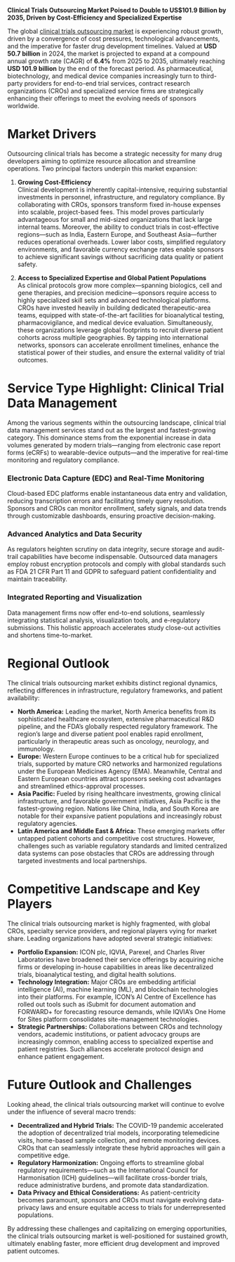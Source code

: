 **Clinical Trials Outsourcing Market Poised to Double to US$101.9 Billion by 2035, Driven by Cost-Efficiency and Specialized Expertise**

The global [clinical trials outsourcing market](https://www.transparencymarketresearch.com/clinical-trials-outsourcing-market.html) is experiencing robust growth, driven by a convergence of cost pressures, technological advancements, and the imperative for faster drug development timelines. Valued at **USD 50.7 billion** in 2024, the market is projected to expand at a compound annual growth rate (CAGR) of **6.4%** from 2025 to 2035, ultimately reaching **USD 101.9 billion** by the end of the forecast period. As pharmaceutical, biotechnology, and medical device companies increasingly turn to third-party providers for end-to-end trial services, contract research organizations (CROs) and specialized service firms are strategically enhancing their offerings to meet the evolving needs of sponsors worldwide.

# Market Drivers

Outsourcing clinical trials has become a strategic necessity for many drug developers aiming to optimize resource allocation and streamline operations. Two principal factors underpin this market expansion:

1. **Growing Cost-Efficiency**  
   Clinical development is inherently capital-intensive, requiring substantial investments in personnel, infrastructure, and regulatory compliance. By collaborating with CROs, sponsors transform fixed in-house expenses into scalable, project-based fees. This model proves particularly advantageous for small and mid-sized organizations that lack large internal teams. Moreover, the ability to conduct trials in cost-effective regions—such as India, Eastern Europe, and Southeast Asia—further reduces operational overheads. Lower labor costs, simplified regulatory environments, and favorable currency exchange rates enable sponsors to achieve significant savings without sacrificing data quality or patient safety.

2. **Access to Specialized Expertise and Global Patient Populations**  
   As clinical protocols grow more complex—spanning biologics, cell and gene therapies, and precision medicine—sponsors require access to highly specialized skill sets and advanced technological platforms. CROs have invested heavily in building dedicated therapeutic-area teams, equipped with state-of-the-art facilities for bioanalytical testing, pharmacovigilance, and medical device evaluation. Simultaneously, these organizations leverage global footprints to recruit diverse patient cohorts across multiple geographies. By tapping into international networks, sponsors can accelerate enrollment timelines, enhance the statistical power of their studies, and ensure the external validity of trial outcomes.

# Service Type Highlight: Clinical Trial Data Management

Among the various segments within the outsourcing landscape, clinical trial data management services stand out as the largest and fastest-growing category. This dominance stems from the exponential increase in data volumes generated by modern trials—ranging from electronic case report forms (eCRFs) to wearable-device outputs—and the imperative for real-time monitoring and regulatory compliance.

### Electronic Data Capture (EDC) and Real-Time Monitoring

Cloud-based EDC platforms enable instantaneous data entry and validation, reducing transcription errors and facilitating timely query resolution. Sponsors and CROs can monitor enrollment, safety signals, and data trends through customizable dashboards, ensuring proactive decision-making.

### Advanced Analytics and Data Security

As regulators heighten scrutiny on data integrity, secure storage and audit-trail capabilities have become indispensable. Outsourced data managers employ robust encryption protocols and comply with global standards such as FDA 21 CFR Part 11 and GDPR to safeguard patient confidentiality and maintain traceability.

### Integrated Reporting and Visualization

Data management firms now offer end-to-end solutions, seamlessly integrating statistical analysis, visualization tools, and e-regulatory submissions. This holistic approach accelerates study close-out activities and shortens time-to-market.

# Regional Outlook

The clinical trials outsourcing market exhibits distinct regional dynamics, reflecting differences in infrastructure, regulatory frameworks, and patient availability:

- **North America:** Leading the market, North America benefits from its sophisticated healthcare ecosystem, extensive pharmaceutical R&D pipeline, and the FDA’s globally respected regulatory framework. The region’s large and diverse patient pool enables rapid enrollment, particularly in therapeutic areas such as oncology, neurology, and immunology.
- **Europe:** Western Europe continues to be a critical hub for specialized trials, supported by mature CRO networks and harmonized regulations under the European Medicines Agency (EMA). Meanwhile, Central and Eastern European countries attract sponsors seeking cost advantages and streamlined ethics-approval processes.
- **Asia Pacific:** Fueled by rising healthcare investments, growing clinical infrastructure, and favorable government initiatives, Asia Pacific is the fastest-growing region. Nations like China, India, and South Korea are notable for their expansive patient populations and increasingly robust regulatory agencies.
- **Latin America and Middle East & Africa:** These emerging markets offer untapped patient cohorts and competitive cost structures. However, challenges such as variable regulatory standards and limited centralized data systems can pose obstacles that CROs are addressing through targeted investments and local partnerships.

# Competitive Landscape and Key Players

The clinical trials outsourcing market is highly fragmented, with global CROs, specialty service providers, and regional players vying for market share. Leading organizations have adopted several strategic initiatives:

- **Portfolio Expansion:** ICON plc, IQVIA, Parexel, and Charles River Laboratories have broadened their service offerings by acquiring niche firms or developing in-house capabilities in areas like decentralized trials, bioanalytical testing, and digital health solutions.
- **Technology Integration:** Major CROs are embedding artificial intelligence (AI), machine learning (ML), and blockchain technologies into their platforms. For example, ICON’s AI Centre of Excellence has rolled out tools such as iSubmit for document automation and FORWARD+ for forecasting resource demands, while IQVIA’s One Home for Sites platform consolidates site-management technologies.
- **Strategic Partnerships:** Collaborations between CROs and technology vendors, academic institutions, or patient advocacy groups are increasingly common, enabling access to specialized expertise and patient registries. Such alliances accelerate protocol design and enhance patient engagement.

# Future Outlook and Challenges

Looking ahead, the clinical trials outsourcing market will continue to evolve under the influence of several macro trends:

- **Decentralized and Hybrid Trials:** The COVID-19 pandemic accelerated the adoption of decentralized trial models, incorporating telemedicine visits, home-based sample collection, and remote monitoring devices. CROs that can seamlessly integrate these hybrid approaches will gain a competitive edge.
- **Regulatory Harmonization:** Ongoing efforts to streamline global regulatory requirements—such as the International Council for Harmonisation (ICH) guidelines—will facilitate cross-border trials, reduce administrative burdens, and promote data standardization.
- **Data Privacy and Ethical Considerations:** As patient-centricity becomes paramount, sponsors and CROs must navigate evolving data-privacy laws and ensure equitable access to trials for underrepresented populations.

By addressing these challenges and capitalizing on emerging opportunities, the clinical trials outsourcing market is well-positioned for sustained growth, ultimately enabling faster, more efficient drug development and improved patient outcomes.
